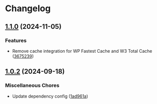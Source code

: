 # Changelog

## [1.1.0](https://github.com/mindkomm/theme-lib-onepager/compare/v1.0.2...v1.1.0) (2024-11-05)


### Features

* Remove cache integration for WP Fastest Cache and W3 Total Cache ([3675239](https://github.com/mindkomm/theme-lib-onepager/commit/367523919ef3a1a668329c5685682938b44ab0f7))

## [1.0.2](https://github.com/mindkomm/theme-lib-onepager/compare/v1.0.1...v1.0.2) (2024-09-18)


### Miscellaneous Chores

* Update dependency config ([1ad961a](https://github.com/mindkomm/theme-lib-onepager/commit/1ad961aabdfc18187cb5d92a9918f84ce85cdf03))
